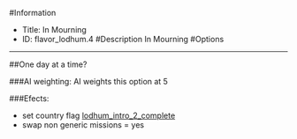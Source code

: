 #Information
 - Title: In Mourning
 - ID: flavor_lodhum.4
#Description
In Mourning
#Options

___
##One day at a time?

###AI weighting:
AI weights this option at 5


###Efects:<ul><li>set country flag [lodhum_intro_2_complete](../flags/lodhum_intro_2_complete.md)</li><li>swap non generic missions = yes</li></ul>
